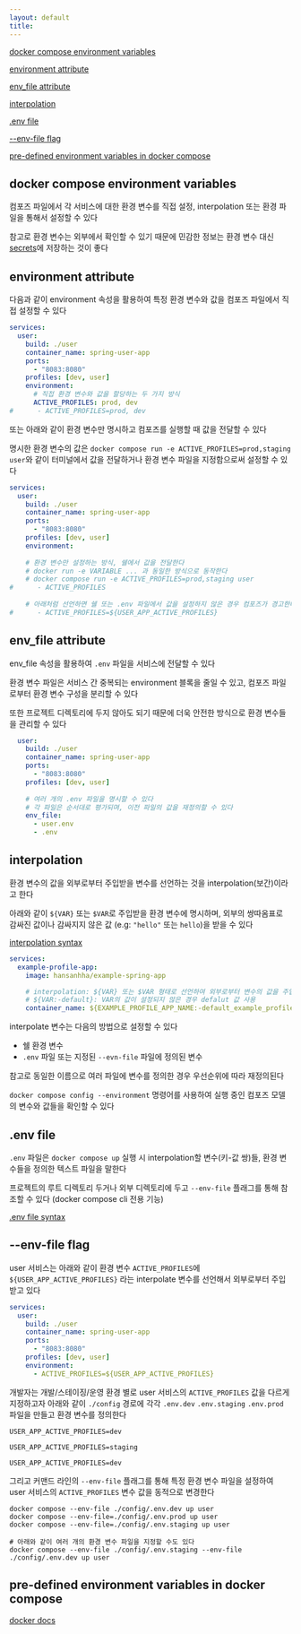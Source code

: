```yaml
---
layout: default
title:
---
```


[docker compose environment variables](#docker-compose-environment-variables)

[environment attribute](#environment-attribute)

[env_file attribute](#env_file-attribute)

[interpolation](#interpolation)

[.env file](#env-file)

[--env-file flag](#--env-file-flag)

[pre-defined environment variables in docker compose](#pre-defined-environment-variables-in-docker-compose)


## docker compose environment variables

컴포즈 파일에서 각 서비스에 대한 환경 변수를 직접 설정, interpolation 또는 환경 파일을 통해서 설정할 수 있다

참고로 환경 변수는 외부에서 확인할 수 있기 때문에 민감한 정보는 환경 변수 대신 [secrets](./docker%20compose%20secrets.md)에 저장하는 것이 좋다


## environment attribute

다음과 같이 environment 속성을 활용하여 특정 환경 변수와 값을 컴포즈 파일에서 직접 설정할 수 있다

```yaml
services:
  user:
    build: ./user
    container_name: spring-user-app
    ports:
      - "8083:8080"
    profiles: [dev, user]
    environment:
      # 직접 환경 변수와 값을 할당하는 두 가지 방식
      ACTIVE_PROFILES: prod, dev
#      - ACTIVE_PROFILES=prod, dev
```

또는 아래와 같이 환경 변수만 명시하고 컴포즈를 실행할 때 값을 전달할 수 있다

명시한 환경 변수의 값은 `docker compose run -e ACTIVE_PROFILES=prod,staging user`와 같이 터미널에서 값을 전달하거나 환경 변수 파일을 지정함으로써 설정할 수 있다

```yaml
services:
  user:
    build: ./user
    container_name: spring-user-app
    ports:
      - "8083:8080"
    profiles: [dev, user]
    environment:
    
    # 환경 변수만 설정하는 방식, 쉘에서 값을 전달한다
    # docker run -e VARIABLE ... 과 동일한 방식으로 동작한다
    # docker compose run -e ACTIVE_PROFILES=prod,staging user
#      - ACTIVE_PROFILES
    
    # 아래처럼 선언하면 쉘 또는 .env 파일에서 값을 설정하지 않은 경우 컴포즈가 경고한다
#      - ACTIVE_PROFILES=${USER_APP_ACTIVE_PROFILES}
```


## env_file attribute

env_file 속성을 활용하여 `.env` 파일을 서비스에 전달할 수 있다

환경 변수 파일은 서비스 간 중복되는 environment 블록을 줄일 수 있고, 컴포즈 파일로부터 환경 변수 구성을 분리할 수 있다

또한 프로젝트 디렉토리에 두지 않아도 되기 때문에 더욱 안전한 방식으로 환경 변수들을 관리할 수 있다

```yaml
  user:
    build: ./user
    container_name: spring-user-app
    ports:
      - "8083:8080"
    profiles: [dev, user]
    
    # 여러 개의 .env 파일을 명시할 수 있다
    # 각 파일은 순서대로 평가되며, 이전 파일의 값을 재정의할 수 있다
    env_file:
      - user.env
      - .env
```


## interpolation

환경 변수의 값을 외부로부터 주입받을 변수를 선언하는 것을 interpolation(보간)이라고 한다

아래와 같이 `${VAR}` 또는 `$VAR`로 주입받을 환경 변수에 명시하며, 외부의 쌍따옴표로 감싸진 값이나 감싸지지 않은 값 (e.g: `"hello"` 또는 `hello`)을 받을 수 있다

[interpolation syntax](https://docs.docker.com/compose/how-tos/environment-variables/variable-interpolation/#interpolation-syntax)

```yaml
services:
  example-profile-app:
    image: hansanhha/example-spring-app

    # interpolation: ${VAR} 또는 $VAR 형태로 선언하여 외부로부터 변수의 값을 주입받는 기능
    # ${VAR:-default}: VAR의 값이 설정되지 않은 경우 defalut 값 사용
    container_name: ${EXAMPLE_PROFILE_APP_NAME:-default_example_profile_app}
```

interpolate 변수는 다음의 방법으로 설정할 수 있다
- 쉘 환경 변수
- `.env` 파일 또는 지정된 `--evn-file` 파일에 정의된 변수

참고로 동일한 이름으로 여러 파일에 변수를 정의한 경우 우선순위에 따라 재정의된다

`docker compose config --environment` 명령어를 사용하여 실행 중인 컴포즈 모델의 변수와 값들을 확인할 수 있다

## .env file

`.env` 파일은 `docker compose up` 실행 시 interpolation할 변수(키-값 쌍)들, 환경 변수들을 정의한 텍스트 파일을 말한다

프로젝트의 루트 디렉토리 두거나 외부 디렉토리에 두고 `--env-file` 플래그를 통해 참조할 수 있다 (docker compose cli 전용 기능)

[.env file syntax](https://docs.docker.com/compose/how-tos/environment-variables/variable-interpolation/#env-file-syntax)


## --env-file flag

user 서비스는 아래와 같이 환경 변수 `ACTIVE_PROFILES`에 `${USER_APP_ACTIVE_PROFILES}` 라는 interpolate 변수를 선언해서 외부로부터 주입받고 있다

```yaml
services:
  user:
    build: ./user
    container_name: spring-user-app
    ports:
      - "8083:8080"
    profiles: [dev, user]
    environment:
      - ACTIVE_PROFILES=${USER_APP_ACTIVE_PROFILES}
```

개발자는 개발/스테이징/운영 환경 별로 user 서비스의 `ACTIVE_PROFILES` 값을 다르게 지정하고자 아래와 같이 `./config` 경로에 각각 `.env.dev` `.env.staging` `.env.prod` 파일을 만들고 환경 변수를 정의한다

```text
USER_APP_ACTIVE_PROFILES=dev
```
```text
USER_APP_ACTIVE_PROFILES=staging
```
```text
USER_APP_ACTIVE_PROFILES=dev
```

그리고 커맨드 라인의 `--env-file` 플래그를 통해 특정 환경 변수 파일을 설정하여 user 서비스의 `ACTIVE_PROFILES` 변수 값을 동적으로 변경한다

```shell
docker compose --env-file ./config/.env.dev up user
docker compose --env-file=./config/.env.prod up user
docker compose --env-file=./config/.env.staging up user

# 아래와 같이 여러 개의 환경 변수 파일을 지정할 수도 있다
docker compose --env-file ./config/.env.staging --env-file ./config/.env.dev up user
```


## pre-defined environment variables in docker compose

[docker docs](https://docs.docker.com/compose/how-tos/environment-variables/envvars/)
